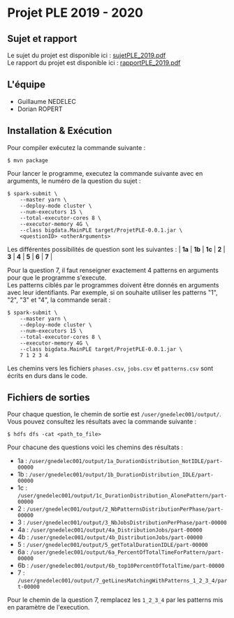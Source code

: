 # Projet PLE 2019 - 2020

## Sujet et rapport
Le sujet du projet est disponible ici : [sujetPLE_2019.pdf](./sujetPLE_2019.pdf)  
Le rapport du projet est disponible ici : [rapportPLE_2019.pdf](./rapportPLE_2019.pdf)

## L'équipe
* Guillaume NEDELEC
* Dorian ROPERT

## Installation & Exécution
Pour compiler exécutez la commande suivante : 

    $ mvn package
    
Pour lancer le programme, executez la commande suivante avec en arguments, le numéro de la question du sujet :
    
    $ spark-submit \
        --master yarn \
        --deploy-mode cluster \
        --num-executors 15 \
        --total-executor-cores 8 \
        --executor-memory 4G \
        --class bigdata.MainPLE target/ProjetPLE-0.0.1.jar \
        <questionID> <otherArguments>
    
Les différentes possibilités de question sont les suivantes : 
| **1a** | **1b** | **1c** | **2** | **3** | **4** | **5** | **6** | **7** |

Pour la question 7, il faut renseigner exactement 4 patterns en arguments pour que le programme s'execute.  
Les patterns ciblés par le programmes doivent être donnés en arguments avec leur identifiants. Par exemple, si on souhaite utiliser les patterns "1", "2", "3" et "4", la commande serait : 

    $ spark-submit \
        --master yarn \
        --deploy-mode cluster \
        --num-executors 15 \
        --total-executor-cores 8 \
        --executor-memory 4G \
        --class bigdata.MainPLE target/ProjetPLE-0.0.1.jar \
        7 1 2 3 4

Les chemins vers les fichiers `phases.csv`, `jobs.csv` et `patterns.csv` sont écrits en durs dans le code.  

## Fichiers de sorties

Pour chaque question, le chemin de sortie est `/user/gnedelec001/output/`.
Vous pouvez consultez les résultats avec la commande suivante :

    $ hdfs dfs -cat <path_to_file>
    
Pour chacune des questions voici les chemins des résultats :

* 1a : `/user/gnedelec001/output/1a_DurationDistribution_NotIDLE/part-00000`
* 1b : `/user/gnedelec001/output/1b_DurationDistribution_IDLE/part-00000`
* 1c : `/user/gnedelec001/output/1c_DurationDistribution_AlonePattern/part-00000`
* 2  : `/user/gnedelec001/output/2_NbPatternsDistributionPerPhase/part-00000`
* 3  : `/user/gnedelec001/output/3_NbJobsDistributionPerPhase/part-00000`
* 4a  : `/user/gnedelec001/output/4a_DistributionJobs/part-00000`
* 4b  : `/user/gnedelec001/output/4b_DistributionJobs/part-00000`
* 5  : `/user/gnedelec001/output/5_getTotalDurationIDLE/part-00000`
* 6a  : `/user/gnedelec001/output/6a_PercentOfTotalTimeForPattern/part-00000`
* 6b  : `/user/gnedelec001/output/6b_top10PercentOfTotalTime/part-00000`
* 7  : `/user/gnedelec001/output/7_getLinesMatchingWithPatterns_1_2_3_4/part-00000`

Pour le chemin de la question 7, remplacez les `1_2_3_4` par les patterns mis en paramètre de l'execution.